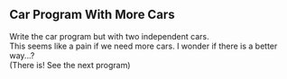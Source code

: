 ## Car Program With More Cars
Write the car program but with two independent cars.<br/>
This seems like a pain if we need more cars. I wonder if there is a better way...?
<br/>
(There is! See the next program)
